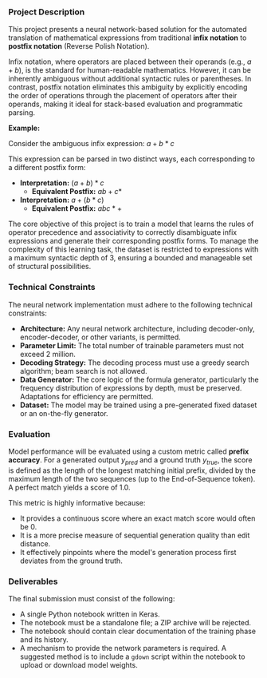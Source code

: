 ### Project Description

This project presents a neural network-based solution for the automated translation of mathematical expressions from traditional **infix notation** to **postfix notation** (Reverse Polish Notation).

Infix notation, where operators are placed between their operands (e.g., $a + b$), is the standard for human-readable mathematics. However, it can be inherently ambiguous without additional syntactic rules or parentheses. In contrast, postfix notation eliminates this ambiguity by explicitly encoding the order of operations through the placement of operators after their operands, making it ideal for stack-based evaluation and programmatic parsing.

**Example:**

Consider the ambiguous infix expression: $a + b * c$

This expression can be parsed in two distinct ways, each corresponding to a different postfix form:

* **Interpretation:** $(a + b) * c$
    * **Equivalent Postfix:** $ab+c*$
* **Interpretation:** $a + (b * c)$
    * **Equivalent Postfix:** $abc*+$

The core objective of this project is to train a model that learns the rules of operator precedence and associativity to correctly disambiguate infix expressions and generate their corresponding postfix forms. To manage the complexity of this learning task, the dataset is restricted to expressions with a maximum syntactic depth of 3, ensuring a bounded and manageable set of structural possibilities.

### Technical Constraints

The neural network implementation must adhere to the following technical constraints:

* **Architecture:** Any neural network architecture, including decoder-only, encoder-decoder, or other variants, is permitted.
* **Parameter Limit:** The total number of trainable parameters must not exceed 2 million.
* **Decoding Strategy:** The decoding process must use a greedy search algorithm; beam search is not allowed.
* **Data Generator:** The core logic of the formula generator, particularly the frequency distribution of expressions by depth, must be preserved. Adaptations for efficiency are permitted.
* **Dataset:** The model may be trained using a pre-generated fixed dataset or an on-the-fly generator.

### Evaluation

Model performance will be evaluated using a custom metric called **prefix accuracy**. For a generated output $y_{pred}$ and a ground truth $y_{true}$, the score is defined as the length of the longest matching initial prefix, divided by the maximum length of the two sequences (up to the End-of-Sequence token). A perfect match yields a score of 1.0.

This metric is highly informative because:
* It provides a continuous score where an exact match score would often be 0.
* It is a more precise measure of sequential generation quality than edit distance.
* It effectively pinpoints where the model's generation process first deviates from the ground truth.

### Deliverables

The final submission must consist of the following:

* A single Python notebook written in Keras.
* The notebook must be a standalone file; a ZIP archive will be rejected.
* The notebook should contain clear documentation of the training phase and its history.
* A mechanism to provide the network parameters is required. A suggested method is to include a `gdown` script within the notebook to upload or download model weights.